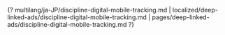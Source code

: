 {? multilang/ja-JP/discipline-digital-mobile-tracking.md | localized/deep-linked-ads/discipline-digital-mobile-tracking.md | pages/deep-linked-ads/discipline-digital-mobile-tracking.md ?}
